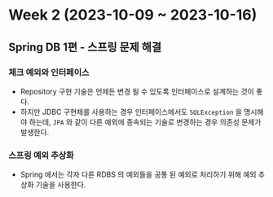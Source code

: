 # Week 2 (2023-10-09 ~ 2023-10-16)

## Spring DB 1편 - 스프링 문제 해결

### 체크 예외와 인터페이스
- Repository 구현 기술은 언제든 변경 될 수 있도록 인터페이스로 설계하는 것이 좋다.
- 하지만 JDBC 구현체를 사용하는 경우 인터페이스에서도 `SQLException` 을 명시해야 하는데, `JPA` 와 같이 다른 예외에 종속되는 기술로 변경하는 경우 의존성 문제가 발생한다.

### 스프링 예외 추상화
- Spring 에서는 각자 다른 RDBS 의 예외들을 공통 된 예외로 처리하기 위해 예외 추상화 기술을 사용한다.